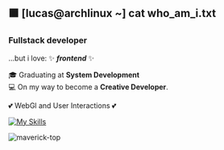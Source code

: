 ## ⬛ [lucas@archlinux ~] cat who_am_i.txt

<!--
**SlenderB13/SlenderB13** is a ✨ _special_ ✨ repository because its `README.md` (this file) appears on your GitHub profile.

Here are some ideas to get you started:

- 🔭 I’m currently working on ...
- 🌱 I’m currently learning ...
- 👯 I’m looking to collaborate on ...
- 🤔 I’m looking for help with ...
- 💬 Ask me about ...
- 📫 How to reach me: ...
- 😄 Pronouns: ...
- ⚡ Fun fact: ...
-->
### Fullstack developer
...but i love: ✨ _<strong>frontend</strong>_ ✨ <br>

🎓 Graduating at <strong>System Development</strong> <br>
💻 On my way to become a <strong>Creative Developer</strong>.

💕 WebGl and User Interactions 💕

[![My Skills](https://skillicons.dev/icons?i=ts,nodejs,react,html,sass,tailwindcss,postgresql&theme=dark)](https://skillicons.dev)

![maverick-top](https://user-images.githubusercontent.com/62191201/138017567-1ee8ebd3-93af-4bff-a198-54d3f709eab3.gif)
